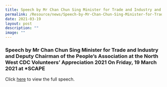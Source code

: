 ```yaml
---
title: Speech by Mr Chan Chun Sing Minister for Trade and Industry and Deputy Chairman
permalink: /Resource/news/Speech-by-Mr-Chan-Chun-Sing-Minister-for-Trade-and-Industry-and-Deputy-Chairman/
date: 2021-03-19
layout: post
description: ""
image: ""
---
```

### Speech by Mr Chan Chun Sing Minister for Trade and Industry and Deputy Chairman of the People’s Association at the North West CDC Volunteers’ Appreciation 2021 On Friday, 19 March 2021 at \*SCAPE

Click [here](/files/NewsRoom/Speech-by-Mr-Chan-Chun-Sing-Minister-for-Trade-and-Industry-and-Deputy-Chairman.pdf) to view the full speech.